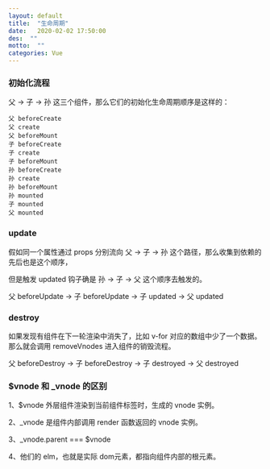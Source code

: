 ```yaml
---
layout: default
title:  "生命周期"
date:   2020-02-02 17:50:00
des:  ""
motto:  ""
categories: Vue
---
```


### 初始化流程
父 -> 子 -> 孙 这三个组件，那么它们的初始化生命周期顺序是这样的：

    父 beforeCreate 
    父 create 
    父 beforeMount 
    子 beforeCreate 
    子 create 
    子 beforeMount 
    孙 beforeCreate 
    孙 create 
    孙 beforeMount 
    孙 mounted 
    子 mounted 
    父 mounted 

### update

假如同一个属性通过 props 分别流向 父 -> 子 -> 孙 这个路径，那么收集到依赖的先后也是这个顺序，

但是触发 updated 钩子确是 孙 -> 子 -> 父 这个顺序去触发的。

父 beforeUpdate -> 子 beforeUpdate -> 子 updated -> 父 updated

### destroy

如果发现有组件在下一轮渲染中消失了，比如 v-for 对应的数组中少了一个数据。那么就会调用 removeVnodes 进入组件的销毁流程。

父 beforeDestroy -> 子 beforeDestroy -> 子 destroyed -> 父 destroyed

### $vnode 和 _vnode 的区别

1、$vnode 外层组件渲染到当前组件标签时，生成的 vnode 实例。

2、_vnode 是组件内部调用 render 函数返回的 vnode 实例。

3、_vnode.parent === $vnode

4、他们的 elm，也就是实际 dom元素，都指向组件内部的根元素。


